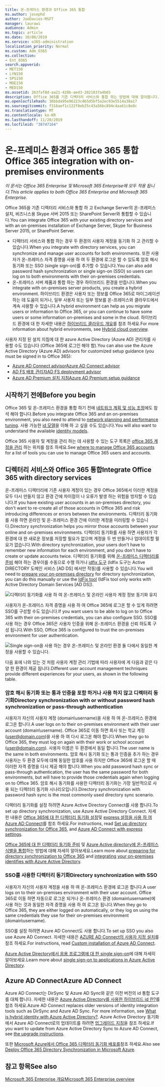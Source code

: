 ```yaml
---
title: 온-프레미스 환경과 Office 365 통합
ms.author: josephd
author: JoeDavies-MSFT
manager: laurawi
audience: Admin
ms.topic: article
ms.date: 10/08/2019
ms.service: o365-administration
localization_priority: Normal
ms.custom: Adm_O365
ms.collection:
- Ent_O365
search.appverid:
- MET150
- LYN150
- SPS150
- MOE150
- MED150
ms.assetid: 263faf8d-aa21-428b-aed3-2021837a4b65
description: Office 365를 기존 디렉터리 서비스와 통합 하는 방법에 대해 알아봅니다.
ms.openlocfilehash: 36bbda95e96223c465d5bf5a2ec93e5514a38a17
ms.sourcegitcommit: f316aef1c122f8eb25c43a56bc894c4aa61c8e0c
ms.translationtype: MT
ms.contentlocale: ko-KR
ms.lasthandoff: 11/20/2019
ms.locfileid: "38747164"
---
```

# <a name="office-365-integration-with-on-premises-environments"></a><span data-ttu-id="053b3-103">온-프레미스 환경과 Office 365 통합</span><span class="sxs-lookup"><span data-stu-id="053b3-103">Office 365 integration with on-premises environments</span></span>

<span data-ttu-id="053b3-104">*이 문서는 Office 365 Enterprise 및 Microsoft 365 Enterprise에 모두 적용 됩니다.*</span><span class="sxs-lookup"><span data-stu-id="053b3-104">*This article applies to both Office 365 Enterprise and Microsoft 365 Enterprise.*</span></span>

<span data-ttu-id="053b3-105">Office 365을 기존 디렉터리 서비스와 통합 하 고 Exchange Server의 온-프레미스 설치, 비즈니스용 Skype 서버 2015 또는 SharePoint Server와 통합할 수 있습니다.</span><span class="sxs-lookup"><span data-stu-id="053b3-105">You can integrate Office 365 with your existing directory services and with an on-premises installation of Exchange Server, Skype for Business Server 2015, or SharePoint Server.</span></span>
  
 - <span data-ttu-id="053b3-106">디렉터리 서비스와 통합 하는 경우 두 환경의 사용자 계정을 동기화 하 고 관리할 수 있습니다.</span><span class="sxs-lookup"><span data-stu-id="053b3-106">When you integrate with directory services, you can synchronize and manage user accounts for both environments.</span></span> <span data-ttu-id="053b3-107">또한 사용자가 온-프레미스 자격 증명을 사용 하 여 두 환경에 로그온 할 수 있도록 암호 해시 동기화 또는 SSO (single sign-on)를 추가할 수 있습니다.</span><span class="sxs-lookup"><span data-stu-id="053b3-107">You can also add password hash synchronization or single sign-on (SSO) so users can log on to both environments with their on-premises credentials.</span></span>
 - <span data-ttu-id="053b3-108">온-프레미스 서버 제품과 통합 하는 경우 하이브리드 환경을 만듭니다.</span><span class="sxs-lookup"><span data-stu-id="053b3-108">When you integrate with on-premises server products, you create a hybrid environment.</span></span> <span data-ttu-id="053b3-109">하이브리드 환경은 사용자 또는 정보를 Office 365로 마이그레이션하는 데 도움이 되거나, 일부 사용자 또는 일부 정보를 온-프레미스와 클라우드에서 계속 사용할 수 있습니다.</span><span class="sxs-lookup"><span data-stu-id="053b3-109">A hybrid environment can help as you migrate users or information to Office 365, or you can continue to have some users or some information on-premises and some in the cloud.</span></span> <span data-ttu-id="053b3-110">하이브리드 환경에 대 한 자세한 내용은 [하이브리드 클라우드 개요](https://docs.microsoft.com/Office365/Enterprise/hybrid-cloud-overview)를 참조 하세요.</span><span class="sxs-lookup"><span data-stu-id="053b3-110">For more information about hybrid environments, see [Hybrid cloud overview](https://docs.microsoft.com/Office365/Enterprise/hybrid-cloud-overview).</span></span>

<span data-ttu-id="053b3-111">사용자 지정 된 설치 지침에 대 한 azure Active Directory (Azure AD) 관리자를 사용할 수도 있습니다 (Office 365에 로그인 해야 함).</span><span class="sxs-lookup"><span data-stu-id="053b3-111">You can also use the Azure Active Directory (Azure AD) advisors for customized setup guidance (you must be signed in to Office 365):</span></span>

- [<span data-ttu-id="053b3-112">Azure AD Connect advisor</span><span class="sxs-lookup"><span data-stu-id="053b3-112">Azure AD Connect advisor</span></span>](https://aka.ms/aadconnectpwsync)
- [<span data-ttu-id="053b3-113">AD FS 배포 관리자</span><span class="sxs-lookup"><span data-stu-id="053b3-113">AD FS deployment advisor</span></span>](https://aka.ms/adfsguidance)
- [<span data-ttu-id="053b3-114">Azure AD Premium 설치 지침</span><span class="sxs-lookup"><span data-stu-id="053b3-114">Azure AD Premium setup guidance</span></span>](https://aka.ms/aadpguidance)
   
## <a name="before-you-begin"></a><span data-ttu-id="053b3-115">시작하기 전에</span><span class="sxs-lookup"><span data-stu-id="053b3-115">Before you begin</span></span>

<span data-ttu-id="053b3-116">Office 365 및 온-프레미스 환경을 통합 하기 전에 [네트워크 계획 및 성능 조정](network-planning-and-performance.md)에도 참석 해야 합니다.</span><span class="sxs-lookup"><span data-stu-id="053b3-116">Before you integrate Office 365 and an on-premises environment, you also need to attend to [network planning and performance tuning](network-planning-and-performance.md).</span></span> <span data-ttu-id="053b3-117">사용 가능한 [id 모델](about-office-365-identity.md)을 이해 하 고 싶을 수도 있습니다.</span><span class="sxs-lookup"><span data-stu-id="053b3-117">You will also want to understand the available [identity models](about-office-365-identity.md).</span></span> 

<span data-ttu-id="053b3-118">Office 365 사용자 및 계정을 관리 하는 데 사용할 수 있는 도구 목록은 [office 365 계정을 관리](manage-office-365-accounts.md) 하는 위치를 참조 하세요.</span><span class="sxs-lookup"><span data-stu-id="053b3-118">See [where to manage Office 365 accounts](manage-office-365-accounts.md) for a list of tools you can use to manage Office 365 users and accounts.</span></span> 
  
## <a name="integrate-office-365-with-directory-services"></a><span data-ttu-id="053b3-119">디렉터리 서비스와 Office 365 통합</span><span class="sxs-lookup"><span data-stu-id="053b3-119">Integrate Office 365 with directory services</span></span>
<span data-ttu-id="053b3-120">온-프레미스 디렉터리에 기존 사용자 계정이 있는 경우 Office 365에서 이러한 계정을 모두 다시 만들지 않고 환경 간에 차이점이 나 오류가 발생 하는 위험을 방지할 수 있습니다.</span><span class="sxs-lookup"><span data-stu-id="053b3-120">If you have existing user accounts in an on-premises directory, you don't want to re-create all of those accounts in Office 365 and risk introducing differences or errors between the environments.</span></span> <span data-ttu-id="053b3-121">디렉터리 동기화를 사용 하면 온라인 및 온-프레미스 환경 간에 이러한 계정을 미러링할 수 있습니다.</span><span class="sxs-lookup"><span data-stu-id="053b3-121">Directory synchronization helps you mirror those accounts between your online and on-premises environments.</span></span> <span data-ttu-id="053b3-122">디렉터리 동기화를 사용 하면 사용자가 각 환경에 대 한 새로운 정보를 저장할 필요가 없으며 계정을 두 번 만들거나 업데이트할 필요가 없습니다.</span><span class="sxs-lookup"><span data-stu-id="053b3-122">With directory synchronization, your users don't have to remember new information for each environment, and you don't have to create or update accounts twice.</span></span> <span data-ttu-id="053b3-123">디렉터리 동기화를 위해 [온-프레미스 디렉터리를 준비](prepare-for-directory-synchronization.md) 해야 하는 경우이를 수동으로 수행 하거나 [idfix 도구](install-and-run-idfix.md) (Idfix 도구는 Active DIRECTORY 도메인 서비스 [AD DS] 에서만 작동)를 사용할 수 있습니다.</span><span class="sxs-lookup"><span data-stu-id="053b3-123">You will need to [prepare your on-premises directory](prepare-for-directory-synchronization.md) for directory synchronization, you can do this manually or use the [IdFix tool](install-and-run-idfix.md) (IdFix tool only works with Active Directory Domain Services [AD DS]).</span></span> 
  
![디렉터리 동기화를 사용 하 여 온-프레미스 및 온라인 사용자 계정 정보 동기화 유지](media/a64af0d0-9be6-46b1-8727-277e683abf5e.png)
  
<span data-ttu-id="053b3-125">사용자가 온-프레미스 자격 증명을 사용 하 여 Office 365에 로그온 할 수 있게 하려면 SSO를 구성할 수도 있습니다.</span><span class="sxs-lookup"><span data-stu-id="053b3-125">If you want users to be able to log on to Office 365 with their on-premises credentials, you can also configure SSO.</span></span> <span data-ttu-id="053b3-126">SSO를 사용 하는 경우 Office 365은 사용자 인증을 위해 온-프레미스 환경을 신뢰 하도록 구성 됩니다.</span><span class="sxs-lookup"><span data-stu-id="053b3-126">With SSO, Office 365 is configured to trust the on-premises environment for user authentication.</span></span>
  
![Single sign-on을 사용 하는 경우 온-프레미스 및 온라인 환경 둘 다에서 동일한 계정을 사용할 수 있습니다.](media/d76235f2-8a53-405e-b8ef-dfa4cfc208b8.png)
  
<span data-ttu-id="053b3-128">다음 표에 나와 있는 것 처럼 사용자 계정 관리 기법에 따라 사용자에 게 다음과 같은 다양 한 환경이 제공 됩니다.</span><span class="sxs-lookup"><span data-stu-id="053b3-128">Different user account management techniques provide different experiences for your users, as shown in the following table.</span></span>
 
### <a name="directory-synchronization-with-or-without-password-hash-synchronization-or-pass-through-authentication"></a><span data-ttu-id="053b3-129">암호 해시 동기화 또는 통과 인증을 포함 하거나 사용 하지 않고 디렉터리 동기화</span><span class="sxs-lookup"><span data-stu-id="053b3-129">Directory synchronization with or without password hash synchronization or pass-through authentication</span></span>

<span data-ttu-id="053b3-130">사용자가 자신의 사용자 계정 (domain\username)을 사용 하 여 온-프레미스 환경에 로그온 합니다.</span><span class="sxs-lookup"><span data-stu-id="053b3-130">A user logs on to their on-premises environment with their user account (domain\username).</span></span> <span data-ttu-id="053b3-131">Office 365로 이동 하면 회사 또는 학교 계정 (user@domain.com)을 사용 하 여 다시 로그온 해야 합니다.</span><span class="sxs-lookup"><span data-stu-id="053b3-131">When they go to Office 365, they must log on again with their work or school account (user@domain.com).</span></span> <span data-ttu-id="053b3-132">사용자 이름은 두 환경에서 동일 합니다.</span><span class="sxs-lookup"><span data-stu-id="053b3-132">The user name is the same in both environments.</span></span> <span data-ttu-id="053b3-133">암호 해시 동기화 또는 통과 인증을 추가 하는 경우 사용자는 두 환경 모두에 대해 동일한 암호를 사용 하지만 Office 365에 로그온 할 때 이러한 자격 증명을 다시 제공 해야 합니다.</span><span class="sxs-lookup"><span data-stu-id="053b3-133">When you add password hash sync or pass-through authentication, the user has the same password for both environments, but will have to provide those credentials again when logging on to Office 365.</span></span> <span data-ttu-id="053b3-134">암호 해시 동기화를 사용한 디렉터리 동기화는 가장 일반적으로 사용 되는 디렉터리 동기화 시나리오입니다.</span><span class="sxs-lookup"><span data-stu-id="053b3-134">Directory synchronization with password hash sync is the most commonly used directory sync scenario.</span></span>

<span data-ttu-id="053b3-135">디렉터리 동기화를 설정 하려면 Azure Active Directory Connect를 사용 합니다.</span><span class="sxs-lookup"><span data-stu-id="053b3-135">To set up directory synchronization, use Azure Active Directory Connect.</span></span> <span data-ttu-id="053b3-136">자세한 내용은 [Office 365에 대 한 디렉터리 동기화 설정](set-up-directory-synchronization.md)및 [express 설정을 사용 하 여 Azure AD Connect](https://go.microsoft.com/fwlink/p/?LinkId=698537)를 참조 하세요.</span><span class="sxs-lookup"><span data-stu-id="053b3-136">For instructions, read [Set up directory synchronization for Office 365](set-up-directory-synchronization.md), and [Azure AD Connect with express settings](https://go.microsoft.com/fwlink/p/?LinkId=698537).</span></span>

<span data-ttu-id="053b3-137">[Office 365에 대 한 디렉터리 동기화 준비](prepare-for-directory-synchronization.md) 및 [Azure Active directory에 온-프레미스 식별을 통합](https://go.microsoft.com/fwlink/?LinkId=518101)하는 방법에 대해 자세히 알아보세요.</span><span class="sxs-lookup"><span data-stu-id="053b3-137">Learn more about [preparing for directory synchronization to Office 365](prepare-for-directory-synchronization.md) and [integrating your on-premises identifies with Azure Active Directory](https://go.microsoft.com/fwlink/?LinkId=518101).</span></span>

### <a name="directory-synchronization-with-sso"></a><span data-ttu-id="053b3-138">SSO를 사용한 디렉터리 동기화</span><span class="sxs-lookup"><span data-stu-id="053b3-138">Directory synchronization with SSO</span></span>

<span data-ttu-id="053b3-139">사용자가 자신의 사용자 계정을 사용 하 여 온-프레미스 환경에 로그온 합니다.</span><span class="sxs-lookup"><span data-stu-id="053b3-139">A user logs on to their on-premises environment with their user account.</span></span> <span data-ttu-id="053b3-140">Office 365로 이동 하면 자동으로 로그온 되거나 온-프레미스 환경 (domain\username)에 사용 하는 것과 동일한 자격 증명을 사용 하 여 로그온 됩니다.</span><span class="sxs-lookup"><span data-stu-id="053b3-140">When they go to Office 365, they are either logged on automatically, or they log on using the same credentials they use for their on-premises environment (domain\username).</span></span>

<span data-ttu-id="053b3-141">SSO를 설정 하려면 Azure AD Connect도 사용 합니다.</span><span class="sxs-lookup"><span data-stu-id="053b3-141">To set up SSO you also use Azure AD Connect.</span></span> <span data-ttu-id="053b3-142">자세한 내용은 [AZURE AD Connect의 사용자 지정 설치](https://go.microsoft.com/fwlink/p/?LinkID=698430)를 참조 하세요.</span><span class="sxs-lookup"><span data-stu-id="053b3-142">For instructions, read [Custom installation of Azure AD Connect](https://go.microsoft.com/fwlink/p/?LinkID=698430).</span></span>

<span data-ttu-id="053b3-143">[Azure Active Directory에서 응용 프로그램에 대 한 single sign-on](https://go.microsoft.com/fwlink/p/?LinkId=698604)에 대해 자세히 알아보세요.</span><span class="sxs-lookup"><span data-stu-id="053b3-143">Learn more about [single sign-on to applications in Azure Active Directory](https://go.microsoft.com/fwlink/p/?LinkId=698604).</span></span>

## <a name="azure-ad-connect"></a><span data-ttu-id="053b3-144">Azure AD Connect</span><span class="sxs-lookup"><span data-stu-id="053b3-144">Azure AD Connect</span></span>

<span data-ttu-id="053b3-145">Azure AD Connect는 DirSync 및 Azure AD Sync와 같은 이전 버전의 id 통합 도구를 대체 합니다. 자세한 내용은 [Azure Active Directory를 사용한 하이브리드 id 란?](https://go.microsoft.com/fwlink/p/?LinkId=527969)를 참조 하세요.</span><span class="sxs-lookup"><span data-stu-id="053b3-145">Azure AD Connect replaces older versions of identity integration tools such as DirSync and Azure AD Sync. For more information, see [What is hybrid identity with Azure Active Directory?](https://go.microsoft.com/fwlink/p/?LinkId=527969).</span></span> <span data-ttu-id="053b3-146">Azure Active Directory 동기화에서 Azure AD Connect로의 업데이트를 하려면 [업그레이드 지침](https://go.microsoft.com/fwlink/p/?LinkId=733240)을 참조 하세요.</span><span class="sxs-lookup"><span data-stu-id="053b3-146">If you want to update from Azure Active Directory Sync to Azure AD Connect, see [the upgrade instructions](https://go.microsoft.com/fwlink/p/?LinkId=733240).</span></span> 

<span data-ttu-id="053b3-147">또한 [Microsoft Azure에서 Office 365 디렉터리 동기화 배포를](https://go.microsoft.com/fwlink/?LinkId=517887)참조 하세요.</span><span class="sxs-lookup"><span data-stu-id="053b3-147">Also see [Deploy Office 365 Directory Synchronization in Microsoft Azure](https://go.microsoft.com/fwlink/?LinkId=517887).</span></span>

## <a name="see-also"></a><span data-ttu-id="053b3-148">참고 항목</span><span class="sxs-lookup"><span data-stu-id="053b3-148">See also</span></span>

[<span data-ttu-id="053b3-149">Microsoft 365 Enterprise 개요</span><span class="sxs-lookup"><span data-stu-id="053b3-149">Microsoft 365 Enterprise overview</span></span>](https://docs.microsoft.com/microsoft-365/enterprise/microsoft-365-overview)

